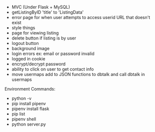  - MVC (Under Flask + MySQL)
 - getListingByID 'title' to 'ListingData'
 - error page for when user attempts to access userid URL that doesn't exist
 - style things
 - page for viewing listing
 - delete button if listing is by user
 - logout button
 - background image
 - login errors ex: email or password invalid
 - logged in cookie
 - encrypt/decrypt password
 - ability to click on user to get contact info
 - move usermaps add to JSON functions to dbtalk and call dbtalk in usermaps


 Environment Commands:
 - python -v
 - pip install pipenv
 - pipenv install flask
 - pip list
 - pipenv shell
 - python server.py